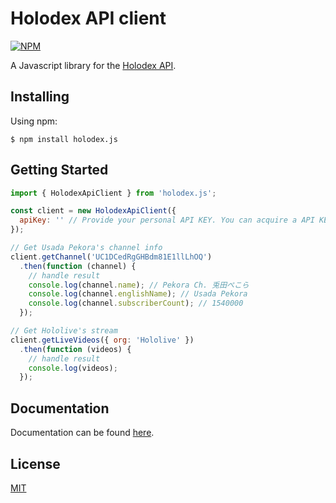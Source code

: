 # Holodex API client
[![NPM](https://nodeico.herokuapp.com/holodex.js.svg)](https://npmjs.com/package/holodex.js)

A Javascript library for the [Holodex API](https://holodex.stoplight.io/).

## Installing

Using npm:

```
$ npm install holodex.js
```

## Getting Started

```js
import { HolodexApiClient } from 'holodex.js';

const client = new HolodexApiClient({
  apiKey: '' // Provide your personal API KEY. You can acquire a API KEY via the Account Settings page.
});

// Get Usada Pekora's channel info
client.getChannel('UC1DCedRgGHBdm81E1llLhOQ')
  .then(function (channel) {
    // handle result
    console.log(channel.name); // Pekora Ch. 兎田ぺこら
    console.log(channel.englishName); // Usada Pekora
    console.log(channel.subscriberCount); // 1540000
  });

// Get Hololive's stream
client.getLiveVideos({ org: 'Hololive' })
  .then(function (videos) {
    // handle result
    console.log(videos);
  });
```

## Documentation

Documentation can be found [here](https://holodexnet.github.io/holodex-api/).

## License

[MIT](./LICENSE)
